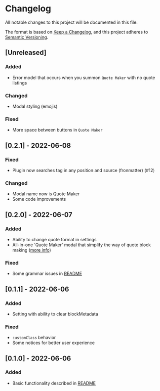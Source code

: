 # Changelog
All notable changes to this project will be documented in this file.

The format is based on [Keep a Changelog](https://keepachangelog.com/en/1.0.0/),
and this project adheres to [Semantic Versioning](https://semver.org/spec/v2.0.0.html).

## [Unreleased]
### Added
- Error model that occurs when you summon `Quote Maker` with no quote listings

### Changed
- Modal styling (emojis)

### Fixed
- More space between buttons in `Quote Maker`

## [0.2.1] - 2022-06-08
### Fixed
- Plugin now searches tag in any position and source (fronmatter) (#12)

### Changed
- Modal name now is Quote Maker
- Some code improvements

## [0.2.0] - 2022-06-07
### Added
- Ability to change quote format in settings
- All-in-one 'Quote Maker' modal that simplify the way of quote block making ([more info](https://github.com/ka1tzyu/local-quotes#%EF%B8%8Fquote-maker))

### Fixed
- Some grammar issues in [README](README.md)

## [0.1.1] - 2022-06-06
### Added
- Setting with ability to clear blockMetadata

### Fixed
- `customClass` behavior
- Some notices for better user experience

## [0.1.0] - 2022-06-06
### Added
- Basic functionality described in [README](README.md)
